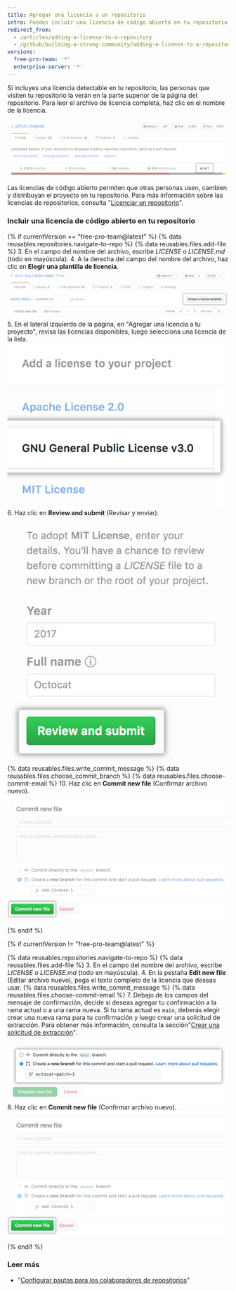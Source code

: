 ```yaml
---
title: Agregar una licencia a un repositorio
intro: Puedes incluir una licencia de código abierto en tu repositorio para que simplifique la contribución de otras personas.
redirect_from:
  - /articles/adding-a-license-to-a-repository
  - /github/building-a-strong-community/adding-a-license-to-a-repository
versions:
  free-pro-team: '*'
  enterprise-server: '*'
---
```

Si incluyes una licencia detectable en tu repositorio, las personas que visiten tu repositorio la verán en la parte superior de la página del repositorio. Para leer el archivo de licencia completa, haz clic en el nombre de la licencia.

![Un encabezado de repositorio con una licencia MIT](/assets/images/help/repository/repo-license-indicator.png)

Las licencias de código abierto permiten que otras personas usen, cambien y distribuyan el proyecto en tu repositorio. Para más información sobre las licencias de repositorios, consulta "[Licenciar un repositorio](/articles/licensing-a-repository)".

### Incluir una licencia de código abierto en tu repositorio

<!--Dotcom version uses the license tool-->
{% if currentVersion == "free-pro-team@latest" %}
{% data reusables.repositories.navigate-to-repo %}
{% data reusables.files.add-file %}
3. En el campo del nombre del archivo, escribe *LICENSE* o *LICENSE.md* (todo en mayúscula).
4. A la derecha del campo del nombre del archivo, haz clic en **Elegir una plantilla de licencia**. ![Elige un botón para la plantilla de licencia](/assets/images/help/repository/license-tool.png)
5. En el lateral izquierdo de la página, en "Agregar una licencia a tu proyecto", revisa las licencias disponibles, luego selecciona una licencia de la lista. ![Lista de licencias disponibles](/assets/images/help/repository/license-tool-picker.png)
6. Haz clic en **Review and submit** (Revisar y enviar). ![Botón Review and submit (Revisar y enviar)](/assets/images/help/repository/license-review-tool.png)
{% data reusables.files.write_commit_message %}
{% data reusables.files.choose_commit_branch %}
{% data reusables.files.choose-commit-email %}
10. Haz clic en **Commit new file** (Confirmar archivo nuevo). ![Confirmar licencia a la rama](/assets/images/help/repository/license-submit-tool.png)

{% endif %}

<!--GHE version just adds a file named LICENSE or LICENSE.md-->
{% if currentVersion != "free-pro-team@latest" %}

{% data reusables.repositories.navigate-to-repo %}
{% data reusables.files.add-file %}
3. En el campo del nombre del archivo, escribe *LICENSE* o *LICENSE.md* (todo en mayúscula).
4. En la pestaña **Edit new file** (Editar archivo nuevo), pega el texto completo de la licencia que deseas usar.
{% data reusables.files.write_commit_message %}
{% data reusables.files.choose-commit-email %}
7. Debajo de los campos del mensaje de confirmación, decide si deseas agregar tu confirmación a la rama actual o a una rama nueva. Si tu rama actual es `main`, deberás elegir crear una nueva rama para tu confirmación y luego crear una solicitud de extracción. Para obtener más información, consulta la sección"[Crear una solicitud de extracción](/github/collaborating-with-issues-and-pull-requests/creating-a-pull-request)". ![Confirmar opciones de rama](/assets/images/help/repository/choose-commit-branch.png)
8. Haz clic en **Commit new file** (Confirmar archivo nuevo). ![Confirmar licencia a la rama](/assets/images/help/repository/license-submit-tool.png)

{% endif %}

### Leer más

- "[Configurar pautas para los colaboradores de repositorios](/articles/setting-guidelines-for-repository-contributors)"
